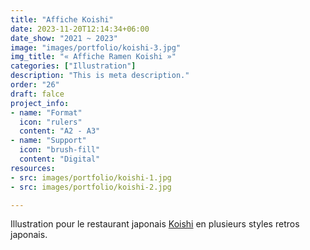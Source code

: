 ```yaml
---
title: "Affiche Koishi"
date: 2023-11-20T12:14:34+06:00
date_show: "2021 ~ 2023"
image: "images/portfolio/koishi-3.jpg"
img_title: "« Affiche Ramen Koishi »"
categories: ["Illustration"]
description: "This is meta description."
order: "26"
draft: falce
project_info:
- name: "Format"
  icon: "rulers"
  content: "A2 - A3"
- name: "Support"
  icon: "brush-fill"
  content: "Digital"
resources:
- src: images/portfolio/koishi-1.jpg
- src: images/portfolio/koishi-2.jpg

---
```

Illustration pour le restaurant japonais [Koishi](https://www.facebook.com/people/Ko-ishi/100054103395859/) en plusieurs styles retros japonais.